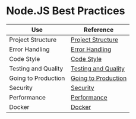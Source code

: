 # Node.JS Best Practices

| Use                 | Reference                                                                                                        |
| ------------------- | ---------------------------------------------------------------------------------------------------------------- |
| Project Structure   | [Project Structure](https://github.com/goldbergyoni/nodebestpractices#1-project-structure-practices)             |
| Error Handling      | [Error Handling](https://github.com/goldbergyoni/nodebestpractices#2-error-handling-practices)                   |
| Code Style          | [Code Style](https://github.com/goldbergyoni/nodebestpractices#3-code-style-practices)                           |
| Testing and Quality | [Testing and Quality](https://github.com/goldbergyoni/nodebestpractices#4-testing-and-overall-quality-practices) |
| Going to Production | [Going to Production](https://github.com/goldbergyoni/nodebestpractices#5-going-to-production-practices)         |
| Security            | [Security](https://github.com/goldbergyoni/nodebestpractices#6-security-best-practices)                          |
| Performance         | [Performance](https://github.com/goldbergyoni/nodebestpractices#7-draft-performance-best-practices)              |
| Docker              | [Docker](https://github.com/goldbergyoni/nodebestpractices#8-docker-best-practices)                              |
